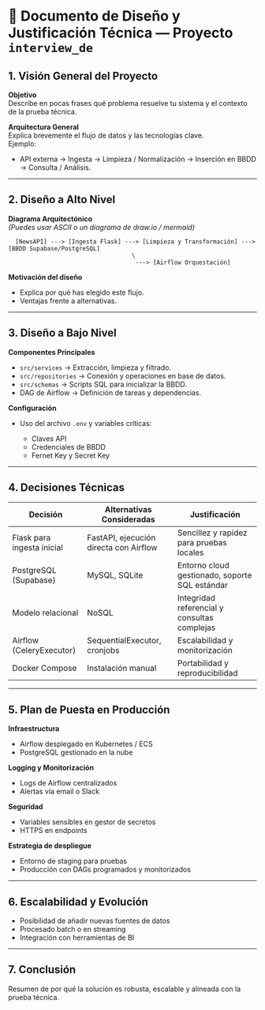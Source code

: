 # 📄 Documento de Diseño y Justificación Técnica — Proyecto `interview_de`

## 1. Visión General del Proyecto
**Objetivo**  
Describe en pocas frases qué problema resuelve tu sistema y el contexto de la prueba técnica.

**Arquitectura General**  
Explica brevemente el flujo de datos y las tecnologías clave.  
Ejemplo:
- API externa → Ingesta → Limpieza / Normalización → Inserción en BBDD → Consulta / Análisis.

---

## 2. Diseño a Alto Nivel
**Diagrama Arquitectónico**  
*(Puedes usar ASCII o un diagrama de draw.io / mermaid)*  
```text
  [NewsAPI] ---> [Ingesta Flask] ---> [Limpieza y Transformación] ---> [BBDD Supabase/PostgreSQL]
                                   \
                                    ---> [Airflow Orquestación]
```
**Motivación del diseño**

* Explica por qué has elegido este flujo.
* Ventajas frente a alternativas.

---

## 3. Diseño a Bajo Nivel

**Componentes Principales**

* `src/services` → Extracción, limpieza y filtrado.
* `src/repositories` → Conexión y operaciones en base de datos.
* `src/schemas` → Scripts SQL para inicializar la BBDD.
* DAG de Airflow → Definición de tareas y dependencias.

**Configuración**

* Uso del archivo `.env` y variables críticas:

  * Claves API
  * Credenciales de BBDD
  * Fernet Key y Secret Key

---

## 4. Decisiones Técnicas

| Decisión                   | Alternativas Consideradas              | Justificación                                  |
| -------------------------- | -------------------------------------- | ---------------------------------------------- |
| Flask para ingesta inicial | FastAPI, ejecución directa con Airflow | Sencillez y rapidez para pruebas locales       |
| PostgreSQL (Supabase)      | MySQL, SQLite                          | Entorno cloud gestionado, soporte SQL estándar |
| Modelo relacional          | NoSQL                                  | Integridad referencial y consultas complejas   |
| Airflow (CeleryExecutor)   | SequentialExecutor, cronjobs           | Escalabilidad y monitorización                 |
| Docker Compose             | Instalación manual                     | Portabilidad y reproducibilidad                |

---

## 5. Plan de Puesta en Producción

**Infraestructura**

* Airflow desplegado en Kubernetes / ECS
* PostgreSQL gestionado en la nube

**Logging y Monitorización**

* Logs de Airflow centralizados
* Alertas vía email o Slack

**Seguridad**

* Variables sensibles en gestor de secretos
* HTTPS en endpoints

**Estrategia de despliegue**

* Entorno de staging para pruebas
* Producción con DAGs programados y monitorizados

---

## 6. Escalabilidad y Evolución

* Posibilidad de añadir nuevas fuentes de datos
* Procesado batch o en streaming
* Integración con herramientas de BI

---

## 7. Conclusión

Resumen de por qué la solución es robusta, escalable y alineada con la prueba técnica.